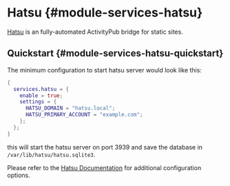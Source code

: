 # Hatsu {#module-services-hatsu}

[Hatsu](https://github.com/importantimport/hatsu) is an fully-automated ActivityPub bridge for static sites.

## Quickstart {#module-services-hatsu-quickstart}

The minimum configuration to start hatsu server would look like this:

```nix
{
  services.hatsu = {
    enable = true;
    settings = {
      HATSU_DOMAIN = "hatsu.local";
      HATSU_PRIMARY_ACCOUNT = "example.com";
    };
  };
}
```

this will start the hatsu server on port 3939 and save the database in `/var/lib/hatsu/hatsu.sqlite3`.

Please refer to the [Hatsu Documentation](https://hatsu.cli.rs) for additional configuration options.
